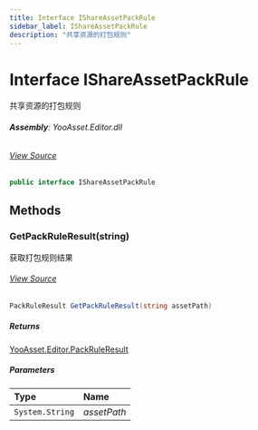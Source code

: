 ```yaml
---
title: Interface IShareAssetPackRule
sidebar_label: IShareAssetPackRule
description: "共享资源的打包规则"
---
```

# Interface IShareAssetPackRule
共享资源的打包规则

###### **Assembly**: YooAsset.Editor.dll
###### [View Source](https://github.com/tuyoogame/YooAsset/blob/main/Assets/YooAsset/Editor/AssetBundleCollector/IShareAssetPackRule.cs#L7)
```csharp title="Declaration"
public interface IShareAssetPackRule
```
## Methods
### GetPackRuleResult(string)
获取打包规则结果
###### [View Source](https://github.com/tuyoogame/YooAsset/blob/main/Assets/YooAsset/Editor/AssetBundleCollector/IShareAssetPackRule.cs#L12)
```csharp title="Declaration"
PackRuleResult GetPackRuleResult(string assetPath)
```

##### Returns

[YooAsset.Editor.PackRuleResult](../YooAsset.Editor/PackRuleResult.md)

##### Parameters

| Type | Name |
|:--- |:--- |
| `System.String` | *assetPath* |

